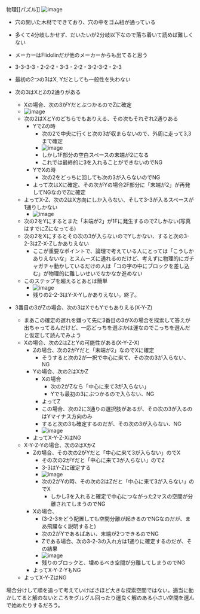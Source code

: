 
物理[[パズル]]
![image](https://gyazo.com/ea26a368afa7c5c19df7448006231a57/thumb/1000)
- 穴の開いた木材でできており、穴の中をゴム紐が通っている
- 多くて4分岐しかせず、だいたいが2分岐以下なので落ち着いて読めば難しくない
- メーカーはFlidolinだが他のメーカーからも出てると思う

- 3-3-3-3 - 2-2-2 - 3-3 - 2-2 - 3-2-3-2 - 2-3

- 最初の2つの3はX, Yだとしても一般性を失わない
- 次の3はXとZの2通りがある
    - Xの場合、次の3がYだとぶつかるのでZに確定
    - ![image](https://gyazo.com/9881ecfbbc71f6f59372be099edc1107/thumb/1000)
    - 次の2はXとYのどちらでもありえる、その次もそれぞれ2通りある
        - YでZの時
            - 次の2で中央に行くと次の3が収まらないので、外周に走って3,3まで確定
            - ![image](https://gyazo.com/acfb275e85656ab52f5a04b8c1e5e0c0/thumb/1000)
            - しかし1F部分の空白スペースの末端が2になる
            - これでは最終的に3を入れることができないのでNG
        - YでXの時
            - 次の2をどっちに回しても次の3が入らないのでNG
        - よって次はXに確定、その次がYの場合2F部分に「末端が2」が再発してNGなのでZに確定
    - よってX-Z、次の2はX方向にしか入らない、そして3-3が入るスペースが1通りしかない
        - ![image](https://gyazo.com/8f48cf84d3891883487ea1a2aadcaf3a/thumb/1000)
    - 次の2をYにするとまた「末端が2」が1Fに発生するのでZしかない(写真はすでにZになってる)
    - 次の2をXにするとその次の3が入らないのでYしかない、すると次の3-2-3はZ-X-Zしかありえない
        - ここが重要なポイントで、論理で考えている人にとっては「こうしかありえないな」とスムーズに通れるのだけど、考えずに物理的にガチャガチャ動かしているだけの人は「コの字の中にブロックを差し込む」が物理的に難しいせいでなかなか進めない
    - このステップを超えるとあとは簡単
        - ![image](https://gyazo.com/733ba66303d6b727ded16d16408bbc43/thumb/1000)
        - 残りの2-2-3はY-X-Yしかありえない。終了。
- 3番目の3がZの場合、次の3はXでもYでもありえる(X-Y-Z)
    - まあこの確定の遅れを嫌って先に3番目の3がXの場合を探索して答えが出ちゃってるんだけど、一応どっちを選ぶかは運なのでこっちを選んだと仮定して読んでみよう
    - Xの場合、次の2はZとYの可能性がある(X-Y-Z-X)
        - Zの場合、次の2がYだと「末端が2」なのでXに確定
            - そうすると次の2が一択で中心に来て、その次の3が入らない、NG
        - Yの場合、次の2はXかZ
            - Xの場合
                - 次の2がZなら「中心に来て3が入らない」
                - Yでも最初の3にぶつかるので入らない、NG
            - よってZ
            - この場合、次の2に3通りの選択肢があるが、その次の3が入るのはYマイナス方向のみ
            - すると次の3も確定するのだが、その次の3が入らない、NG
            - ![image](https://gyazo.com/c4455fb4f707ab77471ab4473ecfe18c/thumb/1000)
        - よってX-Y-Z-XはNG
    - X-Y-Z-Yの場合、次の2はXかZ
        - Zの場合、その次の2がYだと「中心に来て3が入らない」のでX
            - その次の2がYだと「中心に来て3が入らない」のでZ
            - 3-3はY-Zに確定する
            - ![image](https://gyazo.com/6ed0718ac6c548442af4ccc535b67d0e/thumb/1000)
            - 次の2がYの時、その次の2はZだと「中心に来て3が入らない」のでX
                - しかし3を入れると確定で中心につながった2マスの空間が分離されてしまうのでNG
        - Xの場合、
            - (3-2-3をどう配置しても空間分離が起きるのでNGなのだが、まあ飛躍なく説明すると)
            - 次の2がYであるばあい、末端が2つできるのでNG
            - Zである場合、次の3-2-3の入れ方は1通りに確定するのだが、その結果
            - ![image](https://gyazo.com/0ac5628ff9eccf5d18cf3d209fa19b3a/thumb/1000)
            - 残りのブロックと、埋めるべき空間が分離してしまうのでNG
        - よってX-Y-Z-YもNG
    - よってX-Y-ZはNG

場合分けして順を追って考えていけばさほど大きな探索空間ではない。適当に動かしてると解のないところをグルグル回ったり運良く解のある小さい空間を選んで始めたりするだろう。
